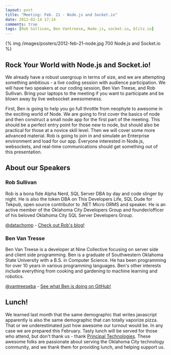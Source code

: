 ```yaml
---
layout: post
title: "Meeting: Feb. 21 - Node.js and Socket.io"
date: 2012-02-14 17:14
comments: true
tags: [Rob Sullivan, Ben Vantreese, Node.js, socket.io, blitz.io]
---
```


{% img /images/posters/2012-feb-21-node.jpg 700 Node.js and Socket.io %}

## Rock Your World with Node.js and Socket.io!

We already have a robust usergroup in terms of size, and we are attempting something ambitious - a live coding session with audience participation. We will have two speakers at our coding session, Ben Van Treese, and Rob Sullivan. Bring your laptops to the meeting if you want to participate and be blown away by live websocket awesomeness. 

First, Ben is going to help you go full throttle from neophyte to awesome in the exciting world of Node. We are going to first cover the basics of node and then construct a small node app for the first part of the meeting. This should be a perfect entry point for those new to node, but should also be practical for those at a novice skill level. Then we will cover some more advanced material. Rob is going to join in and simulate an Enterprise environment and load for our app. Everyone interested in Node.js, websockets, and real-time communications should get something out of this presentation.

<!-- more -->

## About our Speakers

### Rob Sullivan

Rob is a bona fide Alpha Nerd, SQL Server DBA by day and code slinger by night. He is also the token DBA on This Developers Life, SQL Dude for Tekpub, open source contributor to .NET Micro ORMS and speaker. He is an active member of the Oklahoma City Developers Group and founder/officer of his beloved Oklahoma City SQL Server Developers Group.

[@datachomp](http://twitter.com/datachomp) - [Check out Rob's blog!](http://datachomp.com/)


### Ben Van Tresse

Ben Van Treese is a developer at Nine Collective focusing on server side and client side programming. Ben is a graduate of Southwestern Oklahoma State University with a B.S. in Computer Science. He has been programming for over 10 years in various programming languages. Ben's other interests include everything from cooking and gardening to machine learning and robotics.

[@vantreeseba](http://twitter.com/vantreeseba) - [See what Ben is doing on GitHub!](https://github.com/vantreeseba)


## Lunch!

We learned last month that the same demographic that writes javascript apparently is also the same demographic that can totally vaporize pizza. That or we underestimated just how awesome our turnout would be. In any case we are prepared this February. Tasty lunch will be served for those who attend, but don't thank us - thank [Principal Technologies](http://www.principaltechnologies.com/). These awesome folks are passionate about serving the Oklahoma City technology community, and we thank them for providing lunch, and helping support us.
